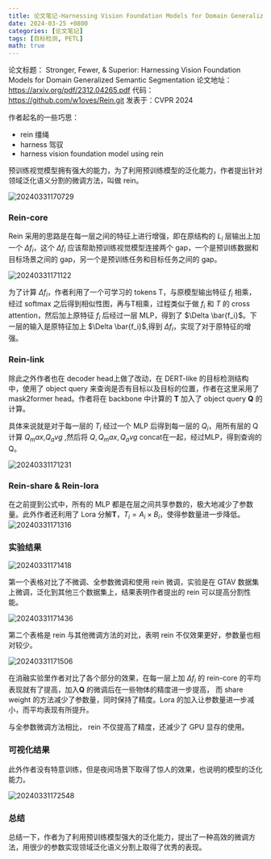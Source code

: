 ```yaml
---
title: 论文笔记-Harnessing Vision Foundation Models for Domain Generalized Semantic Segmentation
date: 2024-03-25 +0800
categories: [论文笔记]
tags: [目标检测, PETL]
math: true
---
```


论文标题： Stronger, Fewer, & Superior: Harnessing Vision Foundation Models for Domain Generalized Semantic Segmentation
论文地址：https://arxiv.org/pdf/2312.04265.pdf
代码：https://github.com/w1oves/Rein.git
发表于：CVPR 2024

作者起名的一些巧思：
- rein 缰绳
- harness 驾驭 
- harness vision foundation model using rein 

预训练视觉模型拥有强大的能力，为了利用预训练模型的泛化能力，作者提出针对领域泛化语义分割的微调方法，叫做 rein。

![20240331170729](https://cdn.jsdelivr.net/gh/bigfishtwo/BlogPics@main/imgs/20240331170729.png)


### Rein-core

Rein 采用的思路是在每一层之间的特征上进行增强，即在原结构的 $L_i$ 层输出上加一个 $\Delta f_i$，这个 $\Delta f_i$ 应该帮助预训练视觉模型连接两个 gap，一个是预训练数据和目标场景之间的 gap，另一个是预训练任务和目标任务之间的 gap。

![20240331171122](https://cdn.jsdelivr.net/gh/bigfishtwo/BlogPics@main/imgs/20240331171122.png)

为了计算 $\Delta f_i$，作者利用了一个可学习的 tokens T，与原模型输出特征 $f_i$ 相乘，经过 softmax 之后得到相似性图，再与T相乘，过程类似于做 $f_i$ 和 $T$ 的 cross attention，然后加上原特征 $f_i$ 后经过一层 MLP，得到了  $\Delta \bar{f_i}$。下一层的输入是原特征加上 $\Delta \bar{f_i}$,得到 $\Delta f_i$，实现了对于原特征的增强。

### Rein-link

除此之外作者也在 decoder head上做了改动，在 DERT-like 的目标检测结构中，使用了 object query 来查询是否有目标以及目标的位置，作者在这里采用了 mask2former head。作者将在 backbone 中计算的 **T** 加入了 object query **Q** 的计算。

具体来说就是对于每一层的 $T_i$ 经过一个 MLP 后得到每一层的 $Q_i$，用所有层的 Q 计算 $Q_max$,$Q_avg$ ,然后将 $Q, Q_max, Q_avg$ concat在一起，经过MLP，得到查询的 Q。

![20240331171231](https://cdn.jsdelivr.net/gh/bigfishtwo/BlogPics@main/imgs/20240331171231.png)

### Rein-share & Rein-lora
在之前提到公式中，所有的 MLP 都是在层之间共享参数的，极大地减少了参数量。此外作者还利用了 Lora 分解**T**，$T_i=A_i \times B_i$，使得参数量进一步降低。
![20240331171316](https://cdn.jsdelivr.net/gh/bigfishtwo/BlogPics@main/imgs/20240331171316.png)


### 实验结果

![20240331171418](https://cdn.jsdelivr.net/gh/bigfishtwo/BlogPics@main/imgs/20240331171418.png)

第一个表格对比了不微调、全参数微调和使用 rein 微调，实验是在 GTAV 数据集上微调，泛化到其他三个数据集上，结果表明作者提出的 rein 可以提高分割性能。

![20240331171436](https://cdn.jsdelivr.net/gh/bigfishtwo/BlogPics@main/imgs/20240331171436.png)

第二个表格是 rein 与其他微调方法的对比，表明 rein 不仅效果更好，参数量也相对较少。

![20240331171506](https://cdn.jsdelivr.net/gh/bigfishtwo/BlogPics@main/imgs/20240331171506.png)

在消融实验里作者对比了各个部分的效果，在每一层上加 $\Delta f_i$ 的 rein-core 的平均表现就有了提高，加入**Q** 的微调后在一些物体的精度进一步提高， 而 share weight 的方法减少了参数量，同时保持了精度。Lora 的加入让参数量进一步减小，而平均表现有所提升。

与全参数微调方法相比， rein 不仅提高了精度，还减少了 GPU 显存的使用。

### 可视化结果

此外作者没有特意训练，但是夜间场景下取得了惊人的效果，也说明的模型的泛化能力。

![20240331172548](https://cdn.jsdelivr.net/gh/bigfishtwo/BlogPics@main/imgs/20240331172548.png)


### 总结
总结一下，作者为了利用预训练模型强大的泛化能力，提出了一种高效的微调方法，用很少的参数实现领域泛化语义分割上取得了优秀的表现。